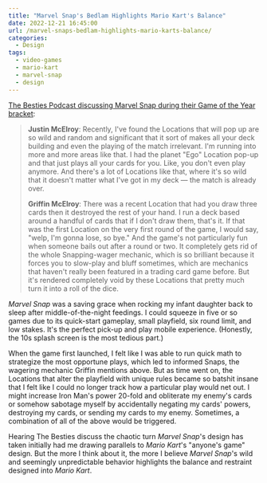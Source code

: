 ```yaml
---
title: "Marvel Snap's Bedlam Highlights Mario Kart's Balance"
date: 2022-12-21 16:45:00
url: /marvel-snaps-bedlam-highlights-mario-karts-balance/
categories:
  - Design
tags:
  - video-games
  - mario-kart
  - marvel-snap
  - design
---
```


[The Besties Podcast discussing Marvel Snap during their Game of the Year bracket](https://podcasts.apple.com/us/podcast/the-besties/id505516789?i=1000590366982):

> **Justin McElroy**: Recently, I've found the Locations that will pop up are so wild and random and significant that it sort of makes all your deck building and even the playing of the match irrelevant. I'm running into more and more areas like that. I had the planet "Ego" Location pop-up and that just plays all your cards for you. Like, you don't even play anymore. And there's a lot of Locations like that, where it's so wild that it doesn't matter what I've got in my deck — the match is already over.
>
> **Griffin McElroy**: There was a recent Location that had you draw three cards then it destroyed the rest of your hand. I run a deck based around a handful of cards that if I don't draw them, that's it. If that was the first Location on the very first round of the game, I would say, "welp, I'm gonna lose, so bye." And the game's not particularly fun when someone bails out after a round or two. It completely gets rid of the whole Snapping-wager mechanic, which is so brilliant because it forces you to slow-play and bluff sometimes, which are mechanics that haven't really been featured in a trading card game before. But it's rendered completely void by these Locations that pretty much turn it into a roll of the dice.

_Marvel Snap_ was a saving grace when rocking my infant daughter back to sleep after middle-of-the-night feedings. I could squeeze in five or so games due to its quick-start gameplay, small playfield, six round limit, and low stakes. It's the perfect pick-up and play mobile experience. (Honestly, the 10s splash screen is the most tedious part.)

When the game first launched, I felt like I was able to run quick math to strategize the most opportune plays, which led to informed Snaps, the wagering mechanic Griffin mentions above. But as time went on, the Locations that alter the playfield with unique rules became so batshit insane that I felt like I could no longer track how a particular play would net out. I might increase Iron Man's power 20-fold and obliterate my enemy's cards or somehow sabotage myself by accidentally negating my cards' powers, destroying my cards, or sending my cards to my enemy. Sometimes, a combination of all of the above would be triggered.

Hearing The Besties discuss the chaotic turn _Marvel Snap_'s design has taken initially had me drawing parallels to _Mario Kart_'s "anyone's game" design. But the more I think about it, the more I believe _Marvel Snap_'s wild and seemingly unpredictable behavior highlights the balance and restraint designed into _Mario Kart_.
